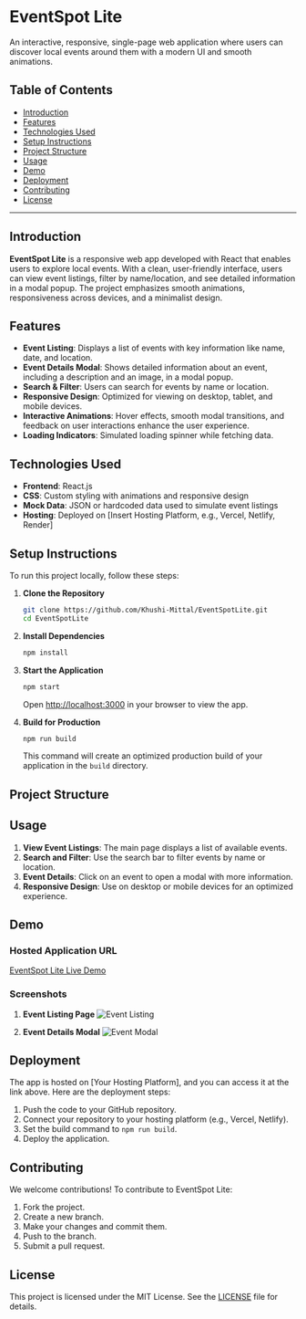 # EventSpot Lite

An interactive, responsive, single-page web application where users can discover local events around them with a modern UI and smooth animations.

## Table of Contents
- [Introduction](#introduction)
- [Features](#features)
- [Technologies Used](#technologies-used)
- [Setup Instructions](#setup-instructions)
- [Project Structure](#project-structure)
- [Usage](#usage)
- [Demo](#demo)
- [Deployment](#deployment)
- [Contributing](#contributing)
- [License](#license)

---

## Introduction

**EventSpot Lite** is a responsive web app developed with React that enables users to explore local events. With a clean, user-friendly interface, users can view event listings, filter by name/location, and see detailed information in a modal popup. The project emphasizes smooth animations, responsiveness across devices, and a minimalist design.

## Features

- **Event Listing**: Displays a list of events with key information like name, date, and location.
- **Event Details Modal**: Shows detailed information about an event, including a description and an image, in a modal popup.
- **Search & Filter**: Users can search for events by name or location.
- **Responsive Design**: Optimized for viewing on desktop, tablet, and mobile devices.
- **Interactive Animations**: Hover effects, smooth modal transitions, and feedback on user interactions enhance the user experience.
- **Loading Indicators**: Simulated loading spinner while fetching data.

## Technologies Used

- **Frontend**: React.js
- **CSS**: Custom styling with animations and responsive design
- **Mock Data**: JSON or hardcoded data used to simulate event listings
- **Hosting**: Deployed on [Insert Hosting Platform, e.g., Vercel, Netlify, Render]

## Setup Instructions

To run this project locally, follow these steps:

1. **Clone the Repository**
    ```bash
    git clone https://github.com/Khushi-Mittal/EventSpotLite.git
    cd EventSpotLite
    ```

2. **Install Dependencies**
    ```bash
    npm install
    ```

3. **Start the Application**
    ```bash
    npm start
    ```
    Open [http://localhost:3000](http://localhost:3000) in your browser to view the app.

4. **Build for Production**
    ```bash
    npm run build
    ```
    This command will create an optimized production build of your application in the `build` directory.

## Project Structure


## Usage

1. **View Event Listings**: The main page displays a list of available events.
2. **Search and Filter**: Use the search bar to filter events by name or location.
3. **Event Details**: Click on an event to open a modal with more information.
4. **Responsive Design**: Use on desktop or mobile devices for an optimized experience.

## Demo

### Hosted Application URL

[EventSpot Lite Live Demo](https://your-hosting-url.com)

### Screenshots
1. **Event Listing Page**
   ![Event Listing](link-to-screenshot1.png)
   
2. **Event Details Modal**
   ![Event Modal](link-to-screenshot2.png)

## Deployment

The app is hosted on [Your Hosting Platform], and you can access it at the link above. Here are the deployment steps:

1. Push the code to your GitHub repository.
2. Connect your repository to your hosting platform (e.g., Vercel, Netlify).
3. Set the build command to `npm run build`.
4. Deploy the application.

## Contributing

We welcome contributions! To contribute to EventSpot Lite:

1. Fork the project.
2. Create a new branch.
3. Make your changes and commit them.
4. Push to the branch.
5. Submit a pull request.

## License

This project is licensed under the MIT License. See the [LICENSE](LICENSE) file for details.

